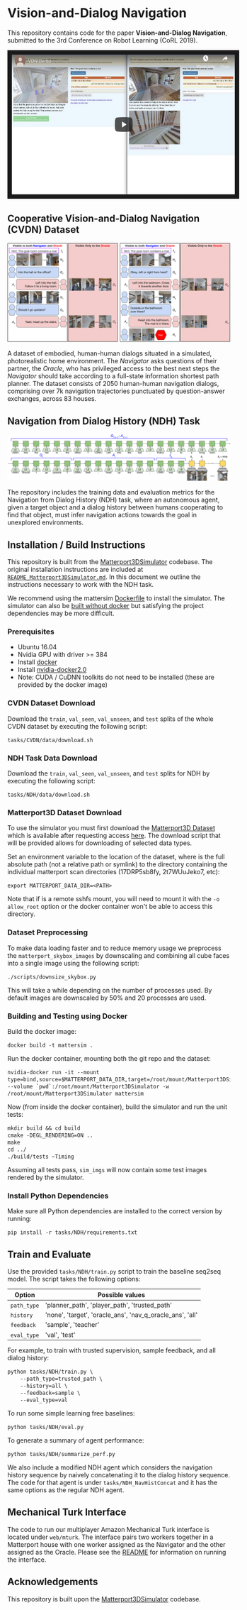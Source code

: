 # Vision-and-Dialog Navigation
This repository contains code for the paper **Vision-and-Dialog Navigation**, submitted to the 3rd Conference on Robot Learning (CoRL 2019).

<p align="center">
<a href="https://www.youtube.com/watch?v=_SCE9e2S-HI" target="_blank"><img src="teaser/demo_video.png" 
alt="Demonstration video" width="560" height="315" border="10"/></a>
</p>


## Cooperative Vision-and-Dialog Navigation (CVDN) Dataset

![Concept](teaser/full_demo-1.png)

A dataset of embodied, human-human dialogs situated in a simulated, photorealistic home environment.  The _Navigator_ asks questions of their partner, the _Oracle_, who has privileged access to the best next steps the _Navigator_ should take according to a full-state information shortest path planner. The dataset consists of 2050 human-human navigation dialogs, comprising over 7k navigation trajectories punctuated by question-answer exchanges, across 83 houses.


## Navigation from Dialog History (NDH) Task

![Model Illustration](teaser/model-1.png)

The repository includes the training data and evaluation metrics for the Navigation from Dialog History (NDH) task, where an autonomous agent, given a target object and a dialog history between humans cooperating to find that object, must infer navigation actions towards the goal in unexplored environments.

## Installation / Build Instructions

This repository is built from the [Matterport3DSimulator](https://github.com/peteanderson80/Matterport3DSimulator) codebase. The original installation instructions are included at [`README_Matterport3DSimulator.md`](README_Matterport3DSimulator.md). In this document we outline the instructions necessary to work with the NDH task.

We recommend using the mattersim [Dockerfile](Dockerfile) to install the simulator. The simulator can also be [built without docker](https://github.com/peteanderson80/Matterport3DSimulator#building-without-docker) but satisfying the project dependencies may be more difficult.

### Prerequisites

- Ubuntu 16.04
- Nvidia GPU with driver >= 384
- Install [docker](https://docs.docker.com/engine/installation/)
- Install [nvidia-docker2.0](https://github.com/nvidia/nvidia-docker/wiki/Installation-(version-2.0))
- Note: CUDA / CuDNN toolkits do not need to be installed (these are provided by the docker image)

### CVDN Dataset Download

Download the `train`, `val_seen`, `val_unseen`, and `test` splits of the whole CVDN dataset by executing the following script:
```
tasks/CVDN/data/download.sh
```

### NDH Task Data Download

Download the `train`, `val_seen`, `val_unseen`, and `test` splits for NDH by executing the following script:
```
tasks/NDH/data/download.sh
```


### Matterport3D Dataset Download

To use the simulator you must first download the [Matterport3D Dataset](https://niessner.github.io/Matterport/) which is available after requesting access [here](https://niessner.github.io/Matterport/). The download script that will be provided allows for downloading of selected data types. 

Set an environment variable to the location of the dataset, where <PATH> is the full absolute path (not a relative path or symlink) to the directory containing the individual matterport scan directories (17DRP5sb8fy, 2t7WUuJeko7, etc):
```
export MATTERPORT_DATA_DIR=<PATH>
```

Note that if <PATH> is a remote sshfs mount, you will need to mount it with the `-o allow_root` option or the docker container won't be able to access this directory. 

### Dataset Preprocessing

To make data loading faster and to reduce memory usage we preprocess the `matterport_skybox_images` by downscaling and combining all cube faces into a single image using the following script:
```
./scripts/downsize_skybox.py
```

This will take a while depending on the number of processes used. By default images are downscaled by 50% and 20 processes are used.

### Building and Testing using Docker

Build the docker image:
```
docker build -t mattersim .
```

Run the docker container, mounting both the git repo and the dataset:
```
nvidia-docker run -it --mount type=bind,source=$MATTERPORT_DATA_DIR,target=/root/mount/Matterport3DSimulator/data/v1/scans,readonly --volume `pwd`:/root/mount/Matterport3DSimulator -w /root/mount/Matterport3DSimulator mattersim
```

Now (from inside the docker container), build the simulator and run the unit tests:
```
mkdir build && cd build
cmake -DEGL_RENDERING=ON ..
make
cd ../
./build/tests ~Timing
```

Assuming all tests pass, `sim_imgs` will now contain some test images rendered by the simulator.

### Install Python Dependencies

Make sure all Python dependencies are installed to the correct version by running:
```
pip install -r tasks/NDH/requirements.txt
```


## Train and Evaluate
Use the provided `tasks/NDH/train.py` script to train the baseline seq2seq model. The script takes the following options:

| Option  | Possible values  |
|---|---|
| `path_type`  | 'planner_path', 'player_path', 'trusted_path'   |
| `history`  | 'none', 'target', 'oracle_ans', 'nav_q_oracle_ans', 'all'  |
| `feedback`  |  'sample', 'teacher' |
| `eval_type`  | 'val', 'test'  |


For example, to train with trusted supervision, sample feedback, and all dialog history:
```
python tasks/NDH/train.py \
    --path_type=trusted_path \
    --history=all \
    --feedback=sample \
    --eval_type=val
```

To run some simple learning free baselines:
```
python tasks/NDH/eval.py
```

To generate a summary of agent performance:
```
python tasks/NDH/summarize_perf.py
```

We also include a modified NDH agent which considers the navigation history sequence by naively concatenating it to the dialog history sequence. The code for that agent is under `tasks/NDH_NavHistConcat` and it has the same options as the regular NDH agent.

## Mechanical Turk Interface

The code to run our multiplayer Amazon Mechanical Turk interface is located under `web/mturk`. The interface pairs two workers together in a Matterport house with one worker assigned as the Navigator and the other assigned as the Oracle. Please see the [README](web/mturk/README.md) for information on running the interface.

## Acknowledgements

This repository is built upon the [Matterport3DSimulator](https://github.com/peteanderson80/Matterport3DSimulator) codebase.
